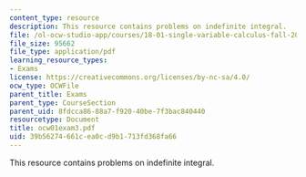```yaml
---
content_type: resource
description: This resource contains problems on indefinite integral.
file: /ol-ocw-studio-app/courses/18-01-single-variable-calculus-fall-2005/39b56274661cea0cd9b1713fd368fa66_ocw01exam3.pdf
file_size: 95662
file_type: application/pdf
learning_resource_types:
- Exams
license: https://creativecommons.org/licenses/by-nc-sa/4.0/
ocw_type: OCWFile
parent_title: Exams
parent_type: CourseSection
parent_uid: 8fdcca86-88a7-f920-40be-7f3bac840440
resourcetype: Document
title: ocw01exam3.pdf
uid: 39b56274-661c-ea0c-d9b1-713fd368fa66
---
```

This resource contains problems on indefinite integral.